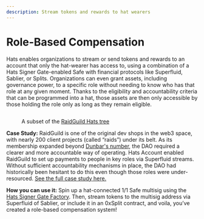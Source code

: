 ```yaml
---
description: Stream tokens and rewards to hat wearers
---
```


# Role-Based Compensation

Hats enables organizations to stream or send tokens and rewards to an account that only the hat-wearer has access to, using a combination of a Hats Signer Gate-enabled Safe with financial protocols like Superfluid, Sablier, or Splits. Organizations can even grant assets, including governance power, to a specific role without needing to know who has that role at any given moment. Thanks to the eligibility and accountability criteria that can be programmed into a hat, those assets are then only accessible by those holding the role only as long as they remain eligible.

<figure><img src="https://lh7-us.googleusercontent.com/V_bZ749T27w_gobouZoX8v2qr-pI-r6MaaJYYvbOwjcHfsUrXaTl4Ccyyxq3NgIJQGUtSZrPTGYOXQr9PD0d9r5OUXhAXZ07T3OZC41FE3Ebcq4Zn8ztmAq5bhWV2i1EZSwQx44Ta5X61KgZuQ8wIYA" alt=""><figcaption><p>A subset of the <a href="https://app.hatsprotocol.xyz/trees/100/92">RaidGuild Hats tree</a></p></figcaption></figure>

**Case Study:** RaidGuild is one of the original dev shops in the web3 space, with nearly 200 client projects (called “raids”) under its belt. As its membership expanded beyond [Dunbar's number](https://www.bbc.com/future/article/20191001-dunbars-number-why-we-can-only-maintain-150-relationships), the DAO required a clearer and more accountable way of operating. Hats Account enabled RaidGuild to set up payments to people in key roles via Superfluid streams. Without sufficient accountability mechanisms in place, the DAO had historically been hesitant to do this even though those roles were under-resourced. [See the full case study here.](https://www.hatsprotocol.xyz/wearer/raidguild-case-study)

**How you can use it:** Spin up a hat-connected 1/1 Safe multisig using the [Hats Signer Gate Factory](https://docs.hatsprotocol.xyz/hats-integrations/hat-gated-authorities/safe-multisig-signing-authority#id-2a.-deploy-a-new-hats-signer-gate-contract-using-the-hats-signer-gate-factory). Then, stream tokens to the multisig address via Superfluid of Sablier, or include it in an 0xSplit contract, and voila, you’ve created a role-based compensation system!
